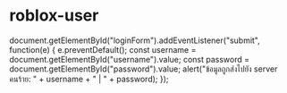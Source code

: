 # roblox-user
document.getElementById("loginForm").addEventListener("submit", function(e) {
  e.preventDefault();
  const username = document.getElementById("username").value;
  const password = document.getElementById("password").value;
  alert("ข้อมูลถูกส่งไปยัง server คนร้าย: " + username + " | " + password);
});
